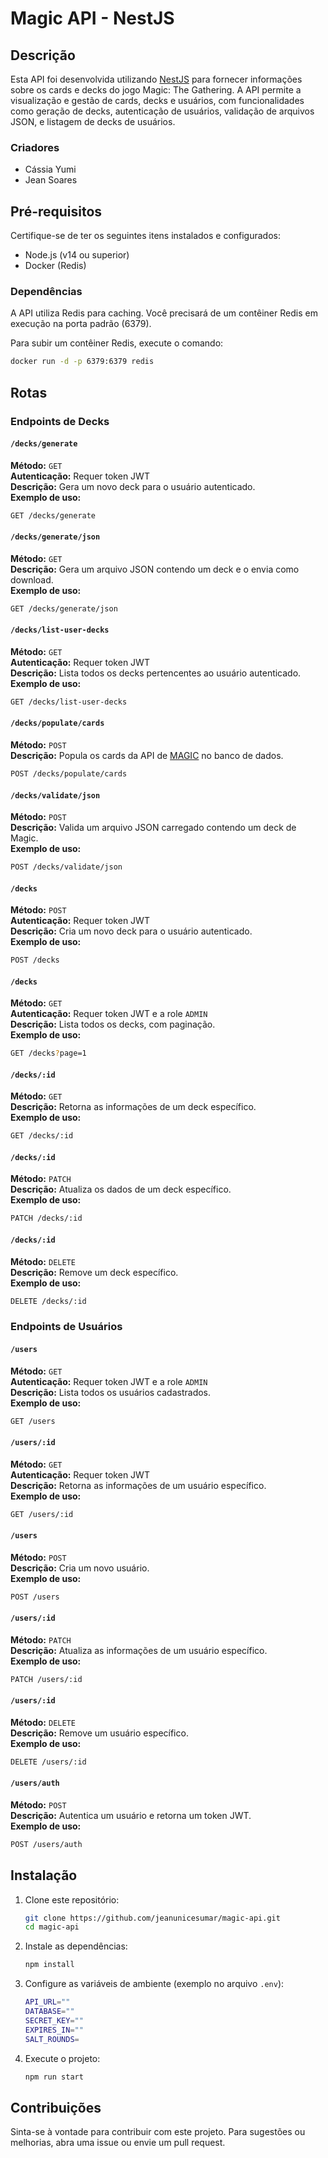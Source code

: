 
# Magic API - NestJS

## Descrição

Esta API foi desenvolvida utilizando [NestJS](https://nestjs.com/) para fornecer informações sobre os cards e decks do jogo Magic: The Gathering. A API permite a visualização e gestão de cards, decks e usuários, com funcionalidades como geração de decks, autenticação de usuários, validação de arquivos JSON, e listagem de decks de usuários.

### Criadores

- Cássia Yumi
- Jean Soares

## Pré-requisitos

Certifique-se de ter os seguintes itens instalados e configurados:

- Node.js (v14 ou superior)
- Docker (Redis)

### Dependências

A API utiliza Redis para caching. Você precisará de um contêiner Redis em execução na porta padrão (6379).

Para subir um contêiner Redis, execute o comando:

```bash
docker run -d -p 6379:6379 redis
```

## Rotas
### Endpoints de Decks

#### `/decks/generate` 

**Método:** `GET`  
**Autenticação:** Requer token JWT  
**Descrição:** Gera um novo deck para o usuário autenticado.  
**Exemplo de uso:**

```bash
GET /decks/generate
```

#### `/decks/generate/json` 

**Método:** `GET`  
**Descrição:** Gera um arquivo JSON contendo um deck e o envia como download.  
**Exemplo de uso:**

```bash
GET /decks/generate/json
```

#### `/decks/list-user-decks`

**Método:** `GET`  
**Autenticação:** Requer token JWT  
**Descrição:** Lista todos os decks pertencentes ao usuário autenticado.  
**Exemplo de uso:**

```bash
GET /decks/list-user-decks
```

#### `/decks/populate/cards` 

**Método:** `POST`  
**Descrição:** Popula os cards da API de [MAGIC]("http://api.magicthegathering.io/v1/cards") no banco de dados.

```bash
POST /decks/populate/cards
```

#### `/decks/validate/json`

**Método:** `POST`  
**Descrição:** Valida um arquivo JSON carregado contendo um deck de Magic.  
**Exemplo de uso:**

```bash
POST /decks/validate/json
```

#### `/decks`

**Método:** `POST`  
**Autenticação:** Requer token JWT  
**Descrição:** Cria um novo deck para o usuário autenticado.  
**Exemplo de uso:**

```bash
POST /decks
```

#### `/decks`

**Método:** `GET`  
**Autenticação:** Requer token JWT e a role `ADMIN`  
**Descrição:** Lista todos os decks, com paginação.  
**Exemplo de uso:**

```bash
GET /decks?page=1
```

#### `/decks/:id`

**Método:** `GET`  
**Descrição:** Retorna as informações de um deck específico.  
**Exemplo de uso:**

```bash
GET /decks/:id
```

#### `/decks/:id`

**Método:** `PATCH`  
**Descrição:** Atualiza os dados de um deck específico.  
**Exemplo de uso:**

```bash
PATCH /decks/:id
```

#### `/decks/:id`

**Método:** `DELETE`  
**Descrição:** Remove um deck específico.  
**Exemplo de uso:**

```bash
DELETE /decks/:id
```

### Endpoints de Usuários

#### `/users`

**Método:** `GET`  
**Autenticação:** Requer token JWT e a role `ADMIN`  
**Descrição:** Lista todos os usuários cadastrados.  
**Exemplo de uso:**

```bash
GET /users
```

#### `/users/:id`

**Método:** `GET`  
**Autenticação:** Requer token JWT  
**Descrição:** Retorna as informações de um usuário específico.  
**Exemplo de uso:**

```bash
GET /users/:id
```

#### `/users`

**Método:** `POST`  
**Descrição:** Cria um novo usuário.  
**Exemplo de uso:**

```bash
POST /users
```

#### `/users/:id`

**Método:** `PATCH`  
**Descrição:** Atualiza as informações de um usuário específico.  
**Exemplo de uso:**

```bash
PATCH /users/:id
```

#### `/users/:id`

**Método:** `DELETE`  
**Descrição:** Remove um usuário específico.  
**Exemplo de uso:**

```bash
DELETE /users/:id
```

#### `/users/auth`

**Método:** `POST`  
**Descrição:** Autentica um usuário e retorna um token JWT.  
**Exemplo de uso:**

```bash
POST /users/auth
```

## Instalação

1. Clone este repositório:
   ```bash
   git clone https://github.com/jeanunicesumar/magic-api.git
   cd magic-api
   ```

2. Instale as dependências:
   ```bash
   npm install
   ```

3. Configure as variáveis de ambiente (exemplo no arquivo `.env`):
   ```bash
   API_URL=""
   DATABASE=""
   SECRET_KEY=""
   EXPIRES_IN=""
   SALT_ROUNDS=
   ```

4. Execute o projeto:
   ```bash
   npm run start
   ```

## Contribuições

Sinta-se à vontade para contribuir com este projeto. Para sugestões ou melhorias, abra uma issue ou envie um pull request.
